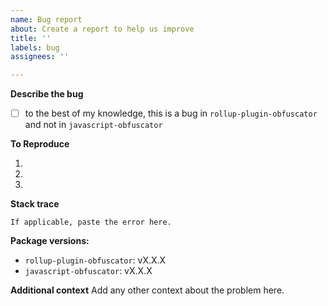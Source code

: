 ```yaml
---
name: Bug report
about: Create a report to help us improve
title: ''
labels: bug
assignees: ''

---
```


**Describe the bug**

<!-- A clear and concise description of what the bug is. -->

<!-- many of the bugs that get reported are actually bugs in javascript-obfuscator
If that's your case, you should open an issue here instead: https://github.com/javascript-obfuscator/javascript-obfuscator/issues/new -->
- [ ] to the best of my knowledge, this is a bug in `rollup-plugin-obfuscator` and not in `javascript-obfuscator`

**To Reproduce**

<!-- Minimal steps to reproduce the behavior: -->

1.
2.
3.

**Stack trace**

```
If applicable, paste the error here.
```

**Package versions:**
- `rollup-plugin-obfuscator`: vX.X.X
- `javascript-obfuscator`: vX.X.X

**Additional context**
Add any other context about the problem here.
